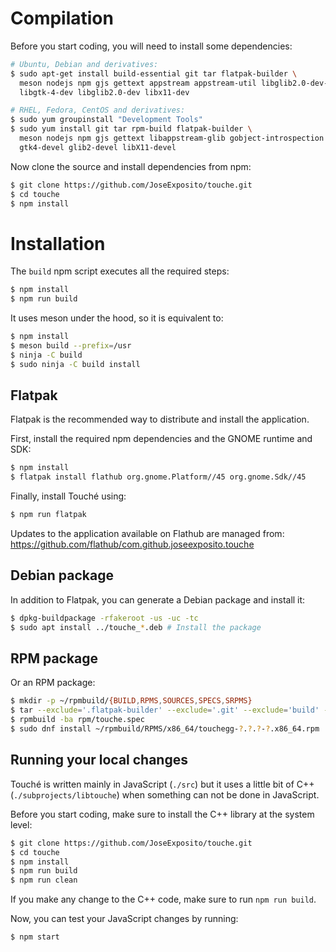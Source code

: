 # Compilation

Before you start coding, you will need to install some dependencies:

```bash
# Ubuntu, Debian and derivatives:
$ sudo apt-get install build-essential git tar flatpak-builder \
  meson nodejs npm gjs gettext appstream appstream-util libglib2.0-dev-bin libgirepository1.0-dev gobject-introspection \
  libgtk-4-dev libglib2.0-dev libx11-dev

# RHEL, Fedora, CentOS and derivatives:
$ sudo yum groupinstall "Development Tools"
$ sudo yum install git tar rpm-build flatpak-builder \
  meson nodejs npm gjs gettext libappstream-glib gobject-introspection gobject-introspection-devel \
  gtk4-devel glib2-devel libX11-devel
```

Now clone the source and install dependencies from npm:

```bash
$ git clone https://github.com/JoseExposito/touche.git
$ cd touche
$ npm install
```

# Installation

The `build` npm script executes all the required steps:

```bash
$ npm install
$ npm run build
```

It uses meson under the hood, so it is equivalent to:

```bash
$ npm install
$ meson build --prefix=/usr
$ ninja -C build
$ sudo ninja -C build install
```

## Flatpak

Flatpak is the recommended way to distribute and install the application.

First, install the required npm dependencies and the GNOME runtime and SDK:

```bash
$ npm install
$ flatpak install flathub org.gnome.Platform//45 org.gnome.Sdk//45
```

Finally, install Touché using:

```bash
$ npm run flatpak
```

Updates to the application available on Flathub are managed from:
https://github.com/flathub/com.github.joseexposito.touche

## Debian package

In addition to Flatpak, you can generate a Debian package and install it:

```bash
$ dpkg-buildpackage -rfakeroot -us -uc -tc
$ sudo apt install ../touche_*.deb # Install the package
```

## RPM package

Or an RPM package:

```bash
$ mkdir -p ~/rpmbuild/{BUILD,RPMS,SOURCES,SPECS,SRPMS}
$ tar --exclude='.flatpak-builder' --exclude='.git' --exclude='build' --exclude='com.github.joseexposito.touche.yml' -czvf ~/rpmbuild/SOURCES/touche.tar.gz -C .. touche
$ rpmbuild -ba rpm/touche.spec
$ sudo dnf install ~/rpmbuild/RPMS/x86_64/touchegg-?.?.?-?.x86_64.rpm
```

## Running your local changes

Touché is written mainly in JavaScript (`./src`) but it uses a little bit of C++
(`./subprojects/libtouche`) when something can not be done in JavaScript.

Before you start coding, make sure to install the C++ library at the system level:

```bash
$ git clone https://github.com/JoseExposito/touche.git
$ cd touche
$ npm install
$ npm run build
$ npm run clean
```

If you make any change to the C++ code, make sure to run `npm run build`.

Now, you can test your JavaScript changes by running:

```
$ npm start
```
